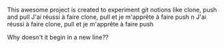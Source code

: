 This awesome project is created to experiment git notions like clone, push and pull
J'ai réussi à faire clone, pull et je m'apprête à faire push
n J'ai réussi à faire clone, pull et je m'apprête à faire push

 Why doesn't it begin in a new line??
